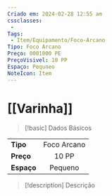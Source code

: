 ```yaml
---
Criado em: 2024-02-28 12:55 am
cssclasses:
 - 
Tags:
 - Item/Equipamento/Foco-Arcano
Tipo: Foco Arcano
Preço: 0001000 PE
PreçoVisivel: 10 PP
Espaço: Pequneo
NoteIcon: Item
---
```

# [[Varinha]]

> [!basic] Dados Básicos
> 
|            |     |
| ---------- |:---:|
| **Tipo**   |  Foco Arcano   |
| **Preço**  |   10 PP   |
| **Espaço** |   Pequeno   |
>
 
> [!description] Descrição
> 
> 
